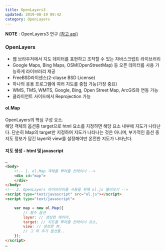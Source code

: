 ```yaml
---
title: OpenLayers3
updated: 2019-08-19 09:42
category: OpenLayers
---
```

**NOTE** : OpenLayers3 연구 <a href="https://openlayers.org/en/v3.20.1/apidoc/index.html" target="_new">(참고 api)</a>  

### OpenLayers
- 웹 브라우저에서 지도 데이터를 표현하고 조작할 수 있는 자바스크립트 라이브러리
- Google Maps, Bing Maps, OSM(OpenStreetMap) 등 오픈 데이터를 사용 가능하게 라이브러리 제공
- FreeBSD라이센스(2-clayse BSD License)
- 하나의 응용 프로그램에 여러 지도를 중첩 가능(가장 중요)
- WMS, TMS, WMTS, Google, Bing, Open Street Map, ArcGIS와 연동 가능
- 클라이언트 사이드에서 Reprojection 가능

#### ol.Map
OpenLayers의 핵심 구성 요소.  
해당 객체의 옵션중 target으로 html 요소를 지정하면 해당 요소 내부에 지도가 나타난다. 단순히 Map의 target만 지정하여 지도가 나타나는 것은 아니며, 부가적인 옵션 중 지도 정보가 담긴 layer와 view를 설정해야만 온전한 지도가 나타난다.

#### 지도 생성 - html 및 javascript
```html
…
<body>
    <!-- 1. ol.Map 객체를 뿌려줄 컨테이너 -->
    <div id="map">
    </div>
</body>
<!-- 2. OpenLayers 라이브러리를 사용을 위해 ol.js 불러오기 -->
<script type="text/javascript" src="ol.js"></script>
<script type="text/javascript">

    var map = new ol.Map({
        // 필수 옵션
        layer: // 생성한 레이어,
        target: // 지도를 뿌려줄 컨테이너 요소,
        view: // 생성한 뷰,
        // 그 외 추가 옵션들..
    });
</script>
…
```

